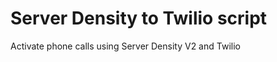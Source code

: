 Server Density to Twilio script
====================

Activate phone calls using Server Density V2 and Twilio
